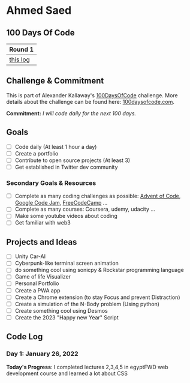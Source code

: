 # Ahmed Saed

## 100 Days Of Code

| Round 1 |
| --- | 
| [this log](https://github.com/Ahmedsaed/100-days-of-code/tree/main#code-log) | 

## Challenge & Commitment
This is part of Alexander Kallaway's [100DaysOfCode](https://github.com/Kallaway/100-days-of-code "the official repo") challenge. More details about the challenge can be found here: [100daysofcode.com](http://100daysofcode.com/ "100daysofcode.com").


**Commitment:** *I will code daily for the next 100 days.*

## Goals

- [ ] Code daily (At least 1 hour a day)
- [ ] Create a portfolio
- [ ] Contribute to open source projects (At least 3)
- [ ] Get established in Twitter dev community

### Secondary Goals & Resources

- [ ] Complete as many coding challenges as possible: [Advent of Code](https://adventofcode.com), [Google Code Jam](https://codingcompetitions.withgoogle.com/codejam), [FreeCodeCamp](https://www.freecodecamp.org/) ...
- [ ] Complete as many courses: Coursera, udemy, udacity ...
- [ ] Make some youtube videos about coding
- [ ] Get familiar with web3

## Projects and Ideas

- [ ] Unity Car-AI 
- [ ] Cyberpunk-like terminal screen animation
- [ ] do something cool using sonicpy & Rockstar programming language
- [ ] Game of life Visualizer
- [ ] Personal Portfolio
- [ ] Create a PWA app
- [ ] Create a Chrome extension (to stay Focus and prevent Distraction)
- [ ] Create a simulation of the N-Body problem (Using python)
- [ ] Create something cool using Desmos
- [ ] Create the 2023 "Happy new Year" Script

## Code Log
<!--
## 1.
### Day 1: January,10 2017 - Saturday
**Project:**
**Progress:**
**Thoughts:**
**Link to Work:**
-->

### Day 1: January 26, 2022
**Today's Progress**: I completed lectures 2,3,4,5 in egyptFWD web development course and learned a lot about CSS
